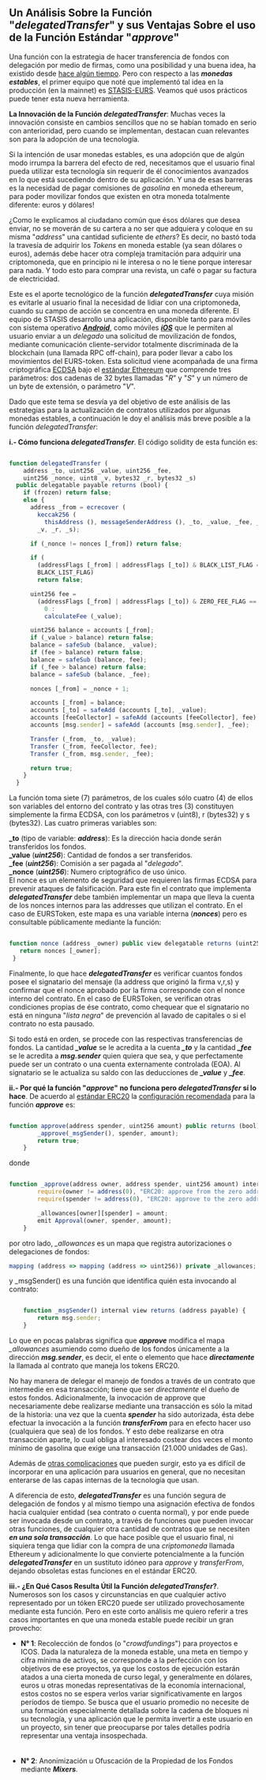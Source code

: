 ## Un Análisis Sobre la Función "_delegatedTransfer_" y sus Ventajas Sobre el uso de la Función Estándar "_approve_"

Una función con la estrategia de hacer transferencia de fondos con delegación por medio de firmas, como una posibilidad y una buena idea, ha existido desde [hace algún tiempo](https://hackernoon.com/you-dont-need-ether-to-transfer-tokens-f3ae373606e1). Pero con respecto a las **_monedas estables_**, el primer equipo que noté que implementó tal idea en la producción (en la mainnet) es [STASIS-EURS](https://stasis.net/). Veamos qué usos prácticos puede tener esta nueva herramienta.

**La Innovación de la Función _delegatedTransfer_**: Muchas veces la innovación consiste en cambios sencillos que no se habían tomado en serio con anterioridad, pero cuando se implementan, destacan cuan relevantes son para la adopción de una tecnología.

Si la intención de usar monedas estables, es una adopción que de algún modo irrumpa la barrera del efecto de red, necesitamos que el usuario final pueda utilizar esta tecnología sin requerir de él conocimientos avanzados en lo que está sucediendo dentro de su aplicación. Y una de esas barreras es la necesidad de pagar comisiones de *gasolina* en moneda ethereum, para poder movilizar fondos que existen en otra moneda totalmente diferente: euros y dólares!

¿Como le explicamos al ciudadano común que ésos dólares que desea enviar, no se moverán de su cartera a no ser que adquiera y coloque en su misma "*address*" una cantidad suficiente de *ethers*? Es decir, no bastó toda la travesía de adquirir los *Tokens* en moneda estable (ya sean dólares o euros), además debe hacer otra compleja tramitación para adquirir una criptomoneda, que en principio ni le interesa o no le tiene porque interesar para nada. Y todo esto para comprar una revista, un café o pagar su factura de electricidad.

Este es el aporte tecnológico de la función **_delegatedTransfer_** cuya misión es evitarle al usuario final la necesidad de lidiar con una criptomoneda, cuando su campo de acción se concentra en una moneda diferente. El equipo de STASIS desarrollo una aplicación, disponible tanto para móviles con sistema operativo [**_Android_**](https://play.google.com/store/apps/details?id=com.stasis.stasiswallet), como móviles [**_iOS_**](https://apps.apple.com/app/stasis-wallet/id1371949230) que le permiten al usuario enviar a un *delegado* una solicitud de movilización de fondos, mediante comunicación cliente-servidor totalmente discriminada de la blockchain (una llamada RPC off-chain), para poder llevar a cabo los movimientos del EURS-token. Esta solicitud viene acompañada de una firma criptográfica [ECDSA](https://en.wikipedia.org/wiki/Elliptic_Curve_Digital_Signature_Algorithm) bajo el [estándar Ethereum](https://ethereum.stackexchange.com/questions/64380/understanding-ethereum-signatures) que comprende tres parámetros: dos cadenas de 32 bytes llamadas "*R*" y "*S*" y un número de un byte de extensión, o parámetro "*V*".

Dado que este tema se desvía ya del objetivo de este análisis de las estrategias para la actualización de contratos utilizados por algunas monedas estables, a continuación le doy el análisis más breve posible a la función _delegatedTransfer_:

**i.- Cómo funciona _delegatedTransfer_**. El código solidity de esta función es:

```js

function delegatedTransfer (
    address _to, uint256 _value, uint256 _fee,
    uint256 _nonce, uint8 _v, bytes32 _r, bytes32 _s)
  public delegatable payable returns (bool) {
    if (frozen) return false;
    else {
      address _from = ecrecover (
        keccak256 (
          thisAddress (), messageSenderAddress (), _to, _value, _fee, _nonce),
        _v, _r, _s);

      if (_nonce != nonces [_from]) return false;

      if (
        (addressFlags [_from] | addressFlags [_to]) & BLACK_LIST_FLAG ==
        BLACK_LIST_FLAG)
        return false;

      uint256 fee =
        (addressFlags [_from] | addressFlags [_to]) & ZERO_FEE_FLAG == ZERO_FEE_FLAG ?
          0 :
          calculateFee (_value);

      uint256 balance = accounts [_from];
      if (_value > balance) return false;
      balance = safeSub (balance, _value);
      if (fee > balance) return false;
      balance = safeSub (balance, fee);
      if (_fee > balance) return false;
      balance = safeSub (balance, _fee);

      nonces [_from] = _nonce + 1;

      accounts [_from] = balance;
      accounts [_to] = safeAdd (accounts [_to], _value);
      accounts [feeCollector] = safeAdd (accounts [feeCollector], fee);
      accounts [msg.sender] = safeAdd (accounts [msg.sender], _fee);

      Transfer (_from, _to, _value);
      Transfer (_from, feeCollector, fee);
      Transfer (_from, msg.sender, _fee);

      return true;
    }
  }

```

La función toma siete (7) parámetros, de los cuales sólo cuatro (4) de ellos son variables del entorno del contrato y las otras tres (3) constituyen simplemente la firma ECDSA, con los parámetros v (uint8), r (bytes32) y s (bytes32). Las cuatro primeras variables son:

 **\_to** (tipo de variable: **_address_**): Es la dirección hacia donde serán transferidos los fondos.<br>
 **\_value** (**_uint256_**): Cantidad de fondos a ser transferidos.<br>
 **\_fee** (**_uint256_**): Comisión a ser pagada al "*delegado*".<br>
 **\_nonce** (**_uint256_**): Numero criptográfico de uso único. <br>
El nonce es un elemento de seguridad que requieren las firmas ECDSA para prevenir ataques de falsificación. Para este fin el contrato que implementa **_delegatedTransfer_** debe también implementar un mapa que lleva la cuenta de los nonces internos para las addresses que utilizan el contrato. En el caso de EURSToken, este mapa es una variable interna (**_nonces_**) pero es consultable públicamente mediante la función:
 
 ```js
 
 function nonce (address _owner) public view delegatable returns (uint256) {
    return nonces [_owner];
  }
 
 ```
 
Finalmente, lo que hace **_delegatedTransfer_** es verificar cuantos fondos posee el signatario del mensaje (la address que originó la firma v,r,s) y confirmar que el nonce aprobado por la firma corresponde con el nonce interno del contrato. En el caso de EURSToken, se verifican otras condiciones propias de ése contrato, como chequear que el signatario no está en ninguna "*lista negra*" de prevención al lavado de capitales o si el contrato no esta pausado.

Si todo está en orden, se procede con las respectivas transferencias de fondos. La cantidad **_\_value_** se le acredita a la cuenta **_\_to_** y la cantidad **_\_fee_** se le acredita a **_msg.sender_** quien quiera que sea, y que perfectamente puede ser un contrato o una cuenta externamente controlada (EOA). Al signatario se le actualiza su saldo con las deducciones de **_\_value_** y **_\_fee_**.


**ii.- Por qué la función "*approve*" no funciona pero _delegatedTransfer_ sí lo hace**. De acuerdo al [estándar ERC20](https://github.com/ethereum/EIPs/blob/master/EIPS/eip-20.md) la [configuración recomendada](https://github.com/OpenZeppelin/openzeppelin-contracts/blob/master/contracts/token/ERC20/ERC20.sol) para la función **_approve_** es:

```js

function approve(address spender, uint256 amount) public returns (bool) {
        _approve(_msgSender(), spender, amount);
        return true;
    }

```

donde 

```js

function _approve(address owner, address spender, uint256 amount) internal {
        require(owner != address(0), "ERC20: approve from the zero address");
        require(spender != address(0), "ERC20: approve to the zero address");

        _allowances[owner][spender] = amount;
        emit Approval(owner, spender, amount);
    }

```

por otro lado, *\_allowances* es un mapa que registra autorizaciones o delegaciones de fondos:

```js
mapping (address => mapping (address => uint256)) private _allowances;
```

y \_msgSender() es una función que identifica quién esta invocando al contrato:

```js

    function _msgSender() internal view returns (address payable) {
        return msg.sender;
    }

```

Lo que en pocas palabras significa que **_approve_** modifica el mapa *\_allowances* asumiendo como dueño de los fondos únicamente a la dirección **_msg.sender_**, es decir, el ente o elemento que hace **_directamente_** la llamada al contrato que maneja los tokens ERC20.

No hay manera de delegar el manejo de fondos a través de un contrato que intermedie en esa transacción; tiene que ser *directamente* el dueño de estos fondos. Adicionalmente, la invocación de approve que necesariamente debe realizarse mediante una transacción es sólo la mitad de la historia: una vez que la cuenta **_spender_** ha sido autorizada, ésta debe efectuar la invocación a la función **_transferFrom_** para en efecto hacer uso (cualquiera que sea) de los fondos. Y esto debe realizarse en otra transacción aparte, lo cual obliga al interesado costear dos veces el monto mínimo de gasolina que exige una transacción (21.000 unidades de Gas).

Además de [otras complicaciones](https://blog.smartdec.net/erc20-approve-issue-in-simple-words-a41aaf47bca6) que pueden surgir, esto ya es difícil de incorporar en una aplicación para usuarios en general, que no necesitan enterarse de las capas internas de la tecnología que usan.

A diferencia de esto, **_delegatedTransfer_** es una función segura de delegación de fondos y al mismo tiempo una asignación efectiva de fondos hacia cualquier entidad (sea contrato o cuenta normal), y por ende puede ser invocada desde un contrato, a través de funciones que pueden invocar otras funciones, de cualquier otra cantidad de contratos que se necesiten **_en una sola transacción_**. Lo que hace posible que el usuario final, ni siquiera tenga que lidiar con la compra de una *criptomoneda* llamada Ethereum y adicionalmente lo que convierte potencialmente a la función **_delegatedTransfer_** en un sustituto idóneo para *approve* y *transferFrom*, dejando obsoletas estas funciones en el estándar ERC20.

**iii.- ¿En Qué Casos Resulta Útil la Función _delegatedTransfer_?**. Numerosos son los casos y circunstancias en que cualquier activo representado por un tóken ERC20 puede ser utilizado provechosamente mediante esta función. Pero en este corto análisis me quiero referir a tres casos importantes en que una moneda estable puede recibir un gran provecho:

 - **N° 1**: Recolección de fondos (o "*crowdfundings*") para proyectos e ICOS. Dada la naturaleza de la moneda estable, una meta en tiempo y cifra mínima de activos, se corresponde a la perfección con los objetivos de ese proyectos, ya que los costos de ejecución estarán atados a una cierta moneda de curso legal, y generalmente en dólares, euros u otras monedas representativas de la economía internacional, estos costos no se espera verlos variar significativamente en largos períodos de tiempo. Se busca que el usuario promedio no necesite de una formación especialmente detallada sobre la cadena de bloques ni su tecnología, y una aplicación que le permita invertir a este usuario en un proyecto, sin tener que preocuparse por tales detalles podría representar una ventaja insospechada.<br><br><br>
 - **N° 2**: Anonimización u Ofuscación de la Propiedad de los Fondos mediante **_Mixers_**.


